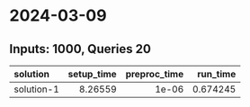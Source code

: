 # 2024-03-09

## Inputs: 1000, Queries 20

| solution   |   setup_time |   preproc_time |   run_time |
|:-----------|-------------:|---------------:|-----------:|
| solution-1 |      8.26559 |          1e-06 |   0.674245 |